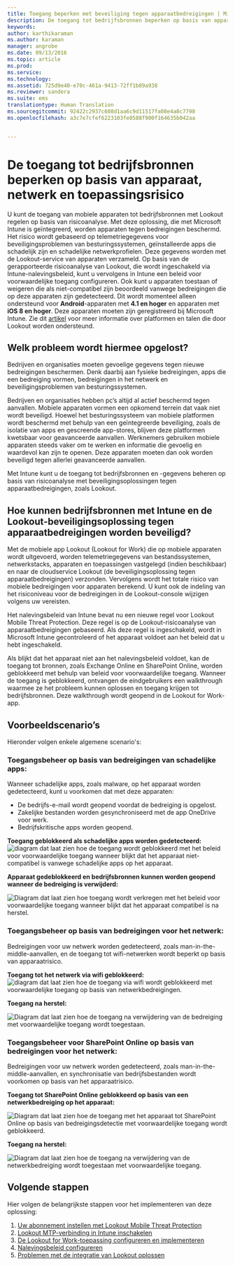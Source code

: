 ```yaml
---
title: Toegang beperken met beveiliging tegen apparaatbedreigingen | Microsoft Intune
description: De toegang tot bedrijfsbronnen beperken op basis van apparaat, netwerk en toepassingsrisico.
keywords: 
author: karthikaraman
ms.author: karaman
manager: angrobe
ms.date: 09/13/2016
ms.topic: article
ms.prod: 
ms.service: 
ms.technology: 
ms.assetid: 725d9e40-e70c-461a-9413-72ff1b89a938
ms.reviewer: sandera
ms.suite: ems
translationtype: Human Translation
ms.sourcegitcommit: 92422c2937c608d1aa6c9d11517fa08e4a8c7798
ms.openlocfilehash: a3c7e7cfef6223103fe0588f900f164635b042aa


---
```


# De toegang tot bedrijfsbronnen beperken op basis van apparaat, netwerk en toepassingsrisico
U kunt de toegang van mobiele apparaten tot bedrijfsbronnen met Lookout regelen op basis van risicoanalyse. Met deze oplossing, die met Microsoft Intune is geïntegreerd, worden apparaten tegen bedreigingen beschermd. Het risico wordt gebaseerd op telemetriegegevens voor beveiligingsproblemen van besturingssystemen, geïnstalleerde apps die schadelijk zijn en schadelijke netwerkprofielen. Deze gegevens worden met de Lookout-service van apparaten verzameld. Op basis van de gerapporteerde risicoanalyse van Lookout, die wordt ingeschakeld via Intune-nalevingsbeleid, kunt u vervolgens in Intune een beleid voor voorwaardelijke toegang configureren. Ook kunt u apparaten toestaan of weigeren die als niet-compatibel zijn beoordeeld vanwege bedreigingen die op deze apparaten zijn gedetecteerd.  Dit wordt momenteel alleen ondersteund voor **Android**-apparaten met **4.1 en hoger** en apparaten met **iOS 8 en hoger**. Deze apparaten moeten zijn geregistreerd bij Microsoft Intune.  Zie dit [artikel](https://personal.support.lookout.com/hc/en-us/articles/114094140253) voor meer informatie over platformen en talen die door Lookout worden ondersteund.
## Welk probleem wordt hiermee opgelost?
Bedrijven en organisaties moeten gevoelige gegevens tegen nieuwe bedreigingen beschermen. Denk daarbij aan fysieke bedreigingen, apps die een bedreiging vormen, bedreigingen in het netwerk en beveiligingsproblemen van besturingssystemen.

Bedrijven en organisaties hebben pc’s altijd al actief beschermd tegen aanvallen. Mobiele apparaten vormen een opkomend terrein dat vaak niet wordt beveiligd. Hoewel het besturingssysteem van mobiele platformen wordt beschermd met behulp van een geïntegreerde beveiliging, zoals de isolatie van apps en gescreende app-stores, blijven deze platformen kwetsbaar voor geavanceerde aanvallen. Werknemers gebruiken mobiele apparaten steeds vaker om te werken en informatie die gevoelig en waardevol kan zijn te openen. Deze apparaten moeten dan ook worden beveiligd tegen allerlei geavanceerde aanvallen.

Met Intune kunt u de toegang tot bedrijfsbronnen en -gegevens beheren op basis van risicoanalyse met beveiligingsoplossingen tegen apparaatbedreigingen, zoals Lookout.

## Hoe kunnen bedrijfsbronnen met Intune en de Lookout-beveiligingsoplossing tegen apparaatbedreigingen worden beveiligd?
Met de mobiele app Lookout (Lookout for Work) die op mobiele apparaten wordt uitgevoerd, worden telemetriegegevens van bestandssystemen, netwerkstacks, apparaten en toepassingen vastgelegd (indien beschikbaar) en naar de cloudservice Lookout (de beveiligingsoplossing tegen apparaatbedreigingen) verzonden. Vervolgens wordt het totale risico van mobiele bedreigingen voor apparaten berekend. U kunt ook de indeling van het risiconiveau voor de bedreigingen in de Lookout-console wijzigen volgens uw vereisten.  

Het nalevingsbeleid van Intune bevat nu een nieuwe regel voor Lookout Mobile Threat Protection. Deze regel is op de Lookout-risicoanalyse van apparaatbedreigingen gebaseerd. Als deze regel is ingeschakeld, wordt in Microsoft Intune gecontroleerd of het apparaat voldoet aan het beleid dat u hebt ingeschakeld.

Als blijkt dat het apparaat niet aan het nalevingsbeleid voldoet, kan de toegang tot bronnen, zoals Exchange Online en SharePoint Online, worden geblokkeerd met behulp van beleid voor voorwaardelijke toegang. Wanneer de toegang is geblokkeerd, ontvangen de eindgebruikers een walkthrough waarmee ze het probleem kunnen oplossen en toegang krijgen tot bedrijfsbronnen. Deze walkthrough wordt geopend in de Lookout for Work-app.

## Voorbeeldscenario’s
Hieronder volgen enkele algemene scenario's:
### Toegangsbeheer op basis van bedreigingen van schadelijke apps:
Wanneer schadelijke apps, zoals malware, op het apparaat worden gedetecteerd, kunt u voorkomen dat met deze apparaten:
* De bedrijfs-e-mail wordt geopend voordat de bedreiging is opgelost.
* Zakelijke bestanden worden gesynchroniseerd met de app OneDrive voor werk.
* Bedrijfskritische apps worden geopend.

**Toegang geblokkeerd als schadelijke apps worden gedetecteerd:**
![diagram dat laat zien hoe de toegang wordt geblokkeerd met het beleid voor voorwaardelijke toegang wanneer blijkt dat het apparaat niet-compatibel is vanwege schadelijke apps op het apparaat.](../media/mtp/malicious-apps-blocked.png)

**Apparaat gedeblokkeerd en bedrijfsbronnen kunnen worden geopend wanneer de bedreiging is verwijderd:**

![Diagram dat laat zien hoe toegang wordt verkregen met het beleid voor voorwaardelijke toegang wanneer blijkt dat het apparaat compatibel is na herstel.](../media/mtp/malicious-apps-unblocked.png)
### Toegangsbeheer op basis van bedreigingen voor het netwerk:
Bedreigingen voor uw netwerk worden gedetecteerd, zoals man-in-the-middle-aanvallen, en de toegang tot wifi-netwerken wordt beperkt op basis van apparaatrisico.

**Toegang tot het netwerk via wifi geblokkeerd:**
![diagram dat laat zien hoe de toegang via wifi wordt geblokkeerd met voorwaardelijke toegang op basis van netwerkbedreigingen.](../media/mtp/network-wifi-blocked.png)

**Toegang na herstel:**

![Diagram dat laat zien hoe de toegang na verwijdering van de bedreiging met voorwaardelijke toegang wordt toegestaan.](../media/mtp/network-wifi-unblocked.png)
### Toegangsbeheer voor SharePoint Online op basis van bedreigingen voor het netwerk:

Bedreigingen voor uw netwerk worden gedetecteerd, zoals man-in-the-middle-aanvallen, en synchronisatie van bedrijfsbestanden wordt voorkomen op basis van het apparaatrisico.

**Toegang tot SharePoint Online geblokkeerd op basis van een netwerkbedreiging op het apparaat:**

![Diagram dat laat zien hoe de toegang met het apparaat tot SharePoint Online op basis van bedreigingsdetectie met voorwaardelijke toegang wordt geblokkeerd.](../media/mtp/network-spo-blocked.png)


**Toegang na herstel:**

![Diagram dat laat zien hoe de toegang na verwijdering van de netwerkbedreiging wordt toegestaan met voorwaardelijke toegang.](../media/mtp/network-spo-unblocked.png)

## Volgende stappen
Hier volgen de belangrijkste stappen voor het implementeren van deze oplossing:
1.  [Uw abonnement instellen met Lookout Mobile Threat Protection](set-up-your-subscription-with-lookout-mtp.md)
2.  [Lookout MTP-verbinding in Intune inschakelen](enable-lookout-mtp-connection-in-intune.md)
3.  [De Lookout for Work-toepassing configureren en implementeren](configure-and-deploy-lookout-for-work-apps.md)
4.  [Nalevingsbeleid configureren](enable-device-threat-protection-rule-in-compliance-policy.md)
5.  [Problemen met de integratie van Lookout oplossen](http://docs.microsoft.com/en-us/intune/troubleshoot/troubleshooting-lookout-integration)



<!--HONumber=Oct16_HO2-->


